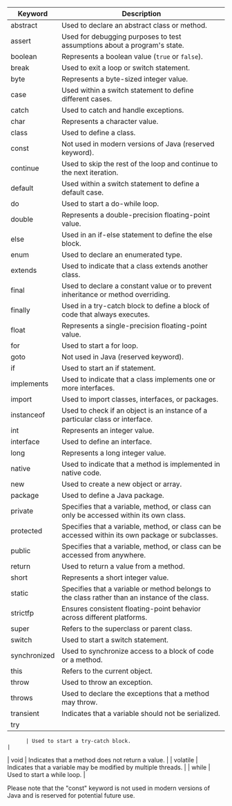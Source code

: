 | Keyword      | Description                                                                                      |
|--------------|--------------------------------------------------------------------------------------------------|
| abstract     | Used to declare an abstract class or method.                                                     |
| assert       | Used for debugging purposes to test assumptions about a program's state.                         |
| boolean      | Represents a boolean value (`true` or `false`).                                                  |
| break        | Used to exit a loop or switch statement.                                                          |
| byte         | Represents a byte-sized integer value.                                                           |
| case         | Used within a switch statement to define different cases.                                         |
| catch        | Used to catch and handle exceptions.                                                             |
| char         | Represents a character value.                                                                    |
| class        | Used to define a class.                                                                          |
| const        | Not used in modern versions of Java (reserved keyword).                                          |
| continue     | Used to skip the rest of the loop and continue to the next iteration.                            |
| default      | Used within a switch statement to define a default case.                                          |
| do           | Used to start a do-while loop.                                                                   |
| double       | Represents a double-precision floating-point value.                                              |
| else         | Used in an if-else statement to define the else block.                                            |
| enum         | Used to declare an enumerated type.                                                              |
| extends      | Used to indicate that a class extends another class.                                              |
| final        | Used to declare a constant value or to prevent inheritance or method overriding.                  |
| finally      | Used in a try-catch block to define a block of code that always executes.                         |
| float        | Represents a single-precision floating-point value.                                              |
| for          | Used to start a for loop.                                                                        |
| goto         | Not used in Java (reserved keyword).                                                             |
| if           | Used to start an if statement.                                                                   |
| implements   | Used to indicate that a class implements one or more interfaces.                                  |
| import       | Used to import classes, interfaces, or packages.                                                  |
| instanceof   | Used to check if an object is an instance of a particular class or interface.                     |
| int          | Represents an integer value.                                                                     |
| interface    | Used to define an interface.                                                                     |
| long         | Represents a long integer value.                                                                 |
| native       | Used to indicate that a method is implemented in native code.                                     |
| new          | Used to create a new object or array.                                                            |
| package      | Used to define a Java package.                                                                   |
| private      | Specifies that a variable, method, or class can only be accessed within its own class.            |
| protected    | Specifies that a variable, method, or class can be accessed within its own package or subclasses. |
| public       | Specifies that a variable, method, or class can be accessed from anywhere.                        |
| return       | Used to return a value from a method.                                                             |
| short        | Represents a short integer value.                                                                 |
| static       | Specifies that a variable or method belongs to the class rather than an instance of the class.    |
| strictfp     | Ensures consistent floating-point behavior across different platforms.                            |
| super        | Refers to the superclass or parent class.                                                         |
| switch       | Used to start a switch statement.                                                                |
| synchronized | Used to synchronize access to a block of code or a method.                                        |
| this         | Refers to the current object.                                                                    |
| throw        | Used to throw an exception.                                                                      |
| throws       | Used to declare the exceptions that a method may throw.                                           |
| transient    | Indicates that a variable should not be serialized.                                               |
| try

          | Used to start a try-catch block.                                                                 |
| void         | Indicates that a method does not return a value.                                                  |
| volatile     | Indicates that a variable may be modified by multiple threads.                                    |
| while        | Used to start a while loop.                                                                      |

Please note that the "const" keyword is not used in modern versions of Java and is reserved for potential future use.